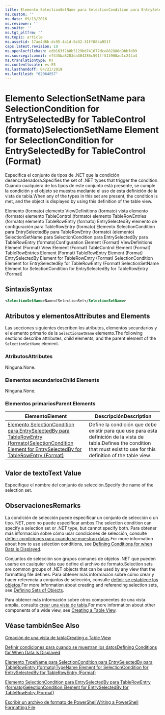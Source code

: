 ```yaml
---
title: Elemento SelectionSetName para SelectionCondition para EntrySelectedBy para TableControl (formato) | Microsoft Docs
ms.custom: ''
ms.date: 09/13/2016
ms.reviewer: ''
ms.suite: ''
ms.tgt_pltfrm: ''
ms.topic: article
ms.assetid: 17ae4d6b-dc95-4a1d-8e32-31ff084a951f
caps.latest.revision: 10
ms.openlocfilehash: edb163f2b0b5129bd741677dce882888d9bbfd89
ms.sourcegitcommit: e7445ba8203da304286c591ff513900ad1c244a4
ms.translationtype: MT
ms.contentlocale: es-ES
ms.lasthandoff: 04/23/2019
ms.locfileid: "62064057"
---
```

# <a name="selectionsetname-element-for-selectioncondition-for-entryselectedby-for-tablecontrol-format"></a><span data-ttu-id="7a6c2-102">Elemento SelectionSetName para SelectionCondition for EntrySelectedBy for TableControl (formato)</span><span class="sxs-lookup"><span data-stu-id="7a6c2-102">SelectionSetName Element for SelectionCondition for EntrySelectedBy for TableControl (Format)</span></span>

<span data-ttu-id="7a6c2-103">Especifica el conjunto de tipos de .NET que la condición desencadenadora.</span><span class="sxs-lookup"><span data-stu-id="7a6c2-103">Specifies the set of .NET types that trigger the condition.</span></span> <span data-ttu-id="7a6c2-104">Cuando cualquiera de los tipos de este conjunto está presente, se cumple la condición y el objeto se muestra mediante el uso de esta definición de la vista de tabla.</span><span class="sxs-lookup"><span data-stu-id="7a6c2-104">When any of the types in this set are present, the condition is met, and the object is displayed by using this definition of the table view.</span></span>

<span data-ttu-id="7a6c2-105">Elemento (formato) elemento ViewDefinitions (formato) vista elemento (formato) elemento TableControl (formato) elemento TableRowEntries (formato) elemento TableRowEntry (formato) EntrySelectedBy elemento de configuración para TableRowEntry (formato) Elemento SelectionCondition para EntrySelectedBy para TableRowEntry (formato) (elemento) SelectionSetName para SelectionCondition para EntrySelectedBy para TableRowEntry (formato)</span><span class="sxs-lookup"><span data-stu-id="7a6c2-105">Configuration Element (Format) ViewDefinitions Element (Format) View Element (Format) TableControl Element (Format) TableRowEntries Element (Format) TableRowEntry Element (Format) EntrySelectedBy Element for TableRowEntry (Format) SelectionCondition Element for EntrySelectedBy for TableRowEntry (Format) SelectionSetName Element for SelectionCondition for EntrySelectedBy for TableRowEntry (Format)</span></span>

## <a name="syntax"></a><span data-ttu-id="7a6c2-106">Sintaxis</span><span class="sxs-lookup"><span data-stu-id="7a6c2-106">Syntax</span></span>

```xml
<SelectionSetName>NameofSelectionSet</SelectionSetName>
```

## <a name="attributes-and-elements"></a><span data-ttu-id="7a6c2-107">Atributos y elementos</span><span class="sxs-lookup"><span data-stu-id="7a6c2-107">Attributes and Elements</span></span>

<span data-ttu-id="7a6c2-108">Las secciones siguientes describen los atributos, elementos secundarios y el elemento primario de la `SelectionSetName` elemento.</span><span class="sxs-lookup"><span data-stu-id="7a6c2-108">The following sections describe attributes, child elements, and the parent element of the `SelectionSetName` element.</span></span>

### <a name="attributes"></a><span data-ttu-id="7a6c2-109">Atributos</span><span class="sxs-lookup"><span data-stu-id="7a6c2-109">Attributes</span></span>

<span data-ttu-id="7a6c2-110">Ninguna.</span><span class="sxs-lookup"><span data-stu-id="7a6c2-110">None.</span></span>

### <a name="child-elements"></a><span data-ttu-id="7a6c2-111">Elementos secundarios</span><span class="sxs-lookup"><span data-stu-id="7a6c2-111">Child Elements</span></span>

<span data-ttu-id="7a6c2-112">Ninguna.</span><span class="sxs-lookup"><span data-stu-id="7a6c2-112">None.</span></span>

### <a name="parent-elements"></a><span data-ttu-id="7a6c2-113">Elementos primarios</span><span class="sxs-lookup"><span data-stu-id="7a6c2-113">Parent Elements</span></span>

|<span data-ttu-id="7a6c2-114">Elemento</span><span class="sxs-lookup"><span data-stu-id="7a6c2-114">Element</span></span>|<span data-ttu-id="7a6c2-115">Descripción</span><span class="sxs-lookup"><span data-stu-id="7a6c2-115">Description</span></span>|
|-------------|-----------------|
|[<span data-ttu-id="7a6c2-116">Elemento SelectionCondition para EntrySelectedBy para TableRowEntry (formato)</span><span class="sxs-lookup"><span data-stu-id="7a6c2-116">SelectionCondition Element for EntrySelectedBy for TableRowEntry (Format)</span></span>](./selectioncondition-element-for-entryselectedby-for-tablecontrol-format.md)|<span data-ttu-id="7a6c2-117">Define la condición que debe existir para que use para esta definición de la vista de tabla.</span><span class="sxs-lookup"><span data-stu-id="7a6c2-117">Defines the condition that must exist to use for this definition of the table view.</span></span>|

## <a name="text-value"></a><span data-ttu-id="7a6c2-118">Valor de texto</span><span class="sxs-lookup"><span data-stu-id="7a6c2-118">Text Value</span></span>

<span data-ttu-id="7a6c2-119">Especifique el nombre del conjunto de selección.</span><span class="sxs-lookup"><span data-stu-id="7a6c2-119">Specify the name of the selection set.</span></span>

## <a name="remarks"></a><span data-ttu-id="7a6c2-120">Observaciones</span><span class="sxs-lookup"><span data-stu-id="7a6c2-120">Remarks</span></span>

<span data-ttu-id="7a6c2-121">La condición de selección puede especificar un conjunto de selección o un tipo. NET, pero no puede especificar ambos.</span><span class="sxs-lookup"><span data-stu-id="7a6c2-121">The selection condition can specify a selection set or .NET type, but cannot specify both.</span></span> <span data-ttu-id="7a6c2-122">Para obtener más información sobre cómo usar condiciones de selección, consulte [definir condiciones para cuando se muestran datos](./defining-conditions-for-displaying-data.md).</span><span class="sxs-lookup"><span data-stu-id="7a6c2-122">For more information about how to use selection conditions, see [Defining Conditions for when Data is Displayed](./defining-conditions-for-displaying-data.md).</span></span>

<span data-ttu-id="7a6c2-123">Conjuntos de selección son grupos comunes de objetos .NET que pueden usarse en cualquier vista que define el archivo de formato.</span><span class="sxs-lookup"><span data-stu-id="7a6c2-123">Selection sets are common groups of .NET objects that can be used by any view that the formatting file defines.</span></span> <span data-ttu-id="7a6c2-124">Para obtener más información sobre cómo crear y hacer referencia a conjuntos de selección, consulte [definir se establece los objetos](./defining-selection-sets.md).</span><span class="sxs-lookup"><span data-stu-id="7a6c2-124">For more information about creating and referencing selection sets, see [Defining Sets of Objects](./defining-selection-sets.md).</span></span>

<span data-ttu-id="7a6c2-125">Para obtener más información sobre otros componentes de una vista amplia, consulte [crear una vista de tabla](./creating-a-table-view.md).</span><span class="sxs-lookup"><span data-stu-id="7a6c2-125">For more information about other components of a wide view, see [Creating a Table View](./creating-a-table-view.md).</span></span>

## <a name="see-also"></a><span data-ttu-id="7a6c2-126">Véase también</span><span class="sxs-lookup"><span data-stu-id="7a6c2-126">See Also</span></span>

[<span data-ttu-id="7a6c2-127">Creación de una vista de tabla</span><span class="sxs-lookup"><span data-stu-id="7a6c2-127">Creating a Table View</span></span>](./creating-a-table-view.md)

[<span data-ttu-id="7a6c2-128">Definir condiciones para cuando se muestran los datos</span><span class="sxs-lookup"><span data-stu-id="7a6c2-128">Defining Conditions for When Data Is Displayed</span></span>](./defining-conditions-for-displaying-data.md)

[<span data-ttu-id="7a6c2-129">Elemento TypeName para SelectionCondition para EntrySelectedBy para TableRowEntry (formato)</span><span class="sxs-lookup"><span data-stu-id="7a6c2-129">TypeName Element for SelectionCondition for EntrySelectedBy for TableRowEntry (Format)</span></span>](./typename-element-for-selectioncondition-for-entryselectedby-for-tablecontrol-format.md)

[<span data-ttu-id="7a6c2-130">Elemento SelectionCondition para EntrySelectedBy para TableRowEntry (formato)</span><span class="sxs-lookup"><span data-stu-id="7a6c2-130">SelectionCondition Element for EntrySelectedBy for TableRowEntry (Format)</span></span>](./selectioncondition-element-for-entryselectedby-for-tablecontrol-format.md)

[<span data-ttu-id="7a6c2-131">Escribir un archivo de formato de PowerShell</span><span class="sxs-lookup"><span data-stu-id="7a6c2-131">Writing a PowerShell Formatting File</span></span>](./writing-a-powershell-formatting-file.md)
